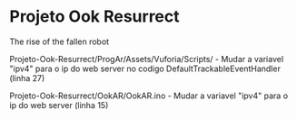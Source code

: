 # Projeto Ook Resurrect
 The rise of the fallen robot
 
 Projeto-Ook-Resurrect/ProgAr/Assets/Vuforia/Scripts/ -  Mudar a variavel "ipv4" para o ip do web server no codigo DefaultTrackableEventHandler (linha 27) 
 
Projeto-Ook-Resurrect/OokAR/OokAR.ino - Mudar a variavel "ipv4" para o ip do web server (linha 15)
